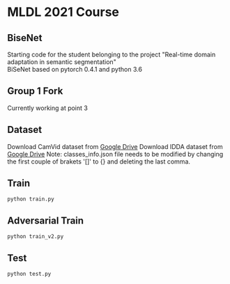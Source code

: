 # MLDL 2021 Course
## BiseNet
Starting code for the student belonging to the project "Real-time domain adaptation in semantic segmentation" <br>
BiSeNet based on pytorch 0.4.1 and python 3.6

## Group 1 Fork
Currently working at point 3

## Dataset  
Download CamVid dataset from [Google Drive](https://drive.google.com/file/d/1CKtkLRVU4tGbqLSyFEtJMoZV2ZZ2KDeA/view?usp=sharing) 
Download IDDA dataset from [Google Drive](https://drive.google.com/file/d/1GiUjXp1YBvnJjAf1un07hdHFUrchARa0/view)
Note: classes_info.json file needs to be modified by changing the first couple of brakets '[]' to {} and deleting the last comma.
  
## Train
```
python train.py
```  

## Adversarial Train
```
python train_v2.py
```  

## Test
```
python test.py
```
